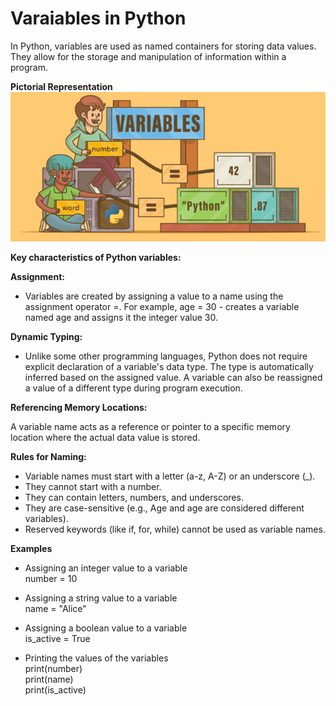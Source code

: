 # Varaiables in Python
In Python, variables are used as named containers for storing data values. They allow for the storage and manipulation of information within a program.  

**Pictorial Representation** ![img](Img/variable.png)


**Key characteristics of Python variables:**  

**Assignment:**  

- Variables are created by assigning a value to a name using the assignment operator =. For example, age = 30  - creates a variable named age and assigns it the integer value 30.  

**Dynamic Typing:**  

- Unlike some other programming languages, Python does not require explicit declaration of a variable's data type. The type is automatically inferred based on the assigned value. A variable can also be reassigned a value of a different type during program execution.   

**Referencing Memory Locations:**    

A variable name acts as a reference or pointer to a specific memory location where the actual data value is stored.  

**Rules for Naming:**  
- Variable names must start with a letter (a-z, A-Z) or an underscore (_).  
- They cannot start with a number.  
- They can contain letters, numbers, and underscores.  
- They are case-sensitive (e.g., Age and age are considered different variables).  
- Reserved keywords (like if, for, while) cannot be used as variable names.  

**Examples**  
- Assigning an integer value to a variable  
number = 10  

- Assigning a string value to a variable  
name = "Alice"  

- Assigning a boolean value to a variable  
is_active = True 

- Printing the values of the variables  
print(number)  
print(name)  
print(is_active)  